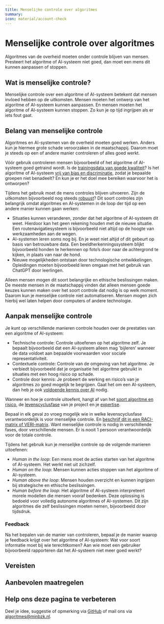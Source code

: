 ```yaml
---
title: Menselijke controle over algoritmes
summary:
icon: material/account-check
---
```


# Menselijke controle over algoritmes
Algoritmes van de overheid moeten onder controle blijven van mensen. Presteert het algoritme of AI-systeem niet goed, dan moet een mens dit kunnen aanpassen of stoppen.

## Wat is menselijke controle?
Menselijke controle over een algoritme of AI-systeem betekent dat mensen invloed hebben op de uitkomsten. Mensen moeten het ontwerp van het algoritme of AI-systeem kunnen aanpassen. En mensen moeten het algoritme of AI-systeem kunnen stoppen. Zo kun je op tijd ingrijpen als er iets fout gaat.

## Belang van menselijke controle
Algoritmes en AI-systemen van de overheid moeten goed werken. Anders kun je hiermee grote schade veroorzaken in de maatschappij. Daarom moet je steeds op een of andere manier controleren of alles goed werkt.

Vóór gebruik controleren mensen bijvoorbeeld of het algoritme of AI-systeem goed getraind wordt. Is de [trainingsdata van goede kwaliteit](data.md)? Is het algoritme of AI-systeem [vrij van bias en discriminatie](bias-en-non-discriminatie.md), zodat je bepaalde groepen niet benadeelt? En kun je er het doel mee bereiken waarvoor het is ontworpen? 

Tijdens het gebruik moet de mens controles blijven uitvoeren. Zijn de uitkomsten bijvoorbeeld nog steeds [robuust](technische-robuustheid-en-veiligheid.md)? Dit soort controles zijn belangrijk omdat algoritmes en AI-systemen in de loop der tijd op een andere manier kunnen gaan werken:

* Situaties kunnen veranderen, zonder dat het algoritme of AI-systeem dit weet. Hierdoor kan het geen rekening houden met de nieuwe situatie. Een routenavigatiesysteem is bijvoorbeeld niet altijd op de hoogte van werkzaamheden aan de wegen.
* AI-systemen leren soms nog bij. En je weet niet altijd of dit gebeurt op basis van betrouwbare data. Een beeldherkenningssysteem blijkt bijvoorbeeld honden te herkennen op foto’s door naar de achtergrond te kijken, in plaats van naar de hond.
* Nieuwe mogelijkheden ontstaan door technologische ontwikkelingen. Opleidingen moeten bijvoorbeeld leren omgaan met het gebruik van ChatGPT door leerlingen.

Alleen mensen mogen dit soort belangrijke en ethische beslissingen maken. De meeste mensen in de maatschappij vinden dat alleen mensen goede keuzes kunnen maken over het soort controle dat nodig is op welk moment. Daarom kun je menselijke controle niet automatiseren. Mensen mogen zich hierbij wel laten helpen door computers of andere technologie.

## Aanpak menselijke controle
Je kunt op verschillende manieren controle houden over de prestaties van een algoritme of AI-systeem:

* Technische controle: Controle uitoefenen op het algoritme zelf. Je bepaalt bijvoorbeeld dat een AI-systeem alleen mag 'bijleren’ wanneer de data voldoet aan bepaalde voorwaarden voor sociale representativiteit.
* Contextuele controle: Controle van de omgeving van het algoritme. Je verbiedt bijvoorbeeld dat je organisatie het algoritme gebruikt in situaties met een hoog risico op schade.
* Controle door kennis: Je probeert de werking en risico’s van je algoritmes zo goed mogelijk te begrijpen. Gaat het om een AI-systeem, dan heb je ook [voldoende kennis over AI](../vereisten/aia-01-ai-geletterdheid.md) nodig.

Wanneer en hoe je controle uitoefent, hangt af van het [soort algoritme en risico](../overhetalgoritmekader/soorten-algoritmes.md), de [levenscyclusfase](../levenscyclus/index.md) van je project en je [expertise](../rollen.md). 

Bepaal in elk geval zo vroeg mogelijk wie in welke levenscyclusfase verantwoordelijk is voor menselijke controle. En [beschrijf dit in een RACI-matrix of VERI-matrix](../maatregelen/beschrijf_rollen_en_verantwoordelijkheden.md). Want menselijke controle is nodig in verschillende fases, door verschillende mensen. Er is nooit 1 persoon verantwoordelijk voor de totale controle. 

Tijdens het gebruik kun je menselijke controle op de volgende manieren uitoefenen:

* _<span lang="en">Human in the loop</span>_: Een mens moet de acties starten van het algoritme of AI-systeem. Het werkt niet uit zichzelf.
* _<span lang="en">Human on the loop</span>_: Mensen kunnen acties stoppen van het algoritme of AI-systeem.
* _<span lang="en">Human above the loop</span>_: Mensen houden overzicht en kunnen ingrijpen bij strategische en ethische beslissingen.
* _<span lang="en">Human before the loop</span>_: Het algoritme of AI-systeem interpreteert morele modellen die mensen vooraf bedenken. Deze oplossing is bedoeld voor volledig autonome algoritmes of AI-systemen. Dit zijn algoritmes die zelf beslissingen moeten nemen, bijvoorbeeld door tijdsdruk.

### Feedback
Na het bepalen van de manier van controleren, bepaal je de manier waarop je feedback krijgt over het algoritme of AI-systeem: Wat voor soort informatie moet bij wie terechtkomen? Aan wie moet een gebruiker bijvoorbeeld rapporteren dat het AI-systeem niet meer goed werkt?

## Vereisten

<!-- list_vereisten onderwerp/menselijke-controle no-search no-onderwerp no-rol no-levenscyclus -->


## Aanbevolen maatregelen

<!-- list_maatregelen onderwerp/menselijke-controle no-search no-onderwerp no-rol no-levenscyclus -->


## Help ons deze pagina te verbeteren
Deel je idee, suggestie of opmerking via [GitHub](https://github.com/MinBZK/Algoritmekader/edit/main/docs/onderwerpen/menselijke-controle/index.md) of mail ons via [algoritmes@minbzk.nl](mailto:algoritmes@minbzk.nl).
